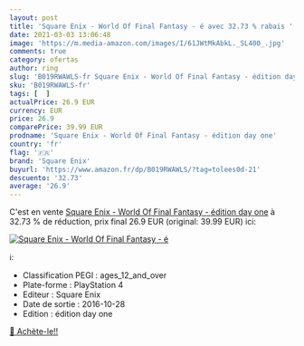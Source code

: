 ```yaml
---
layout: post
title: 'Square Enix - World Of Final Fantasy - é avec 32.73 % rabais '
date: 2021-03-03 13:06:48
image: 'https://m.media-amazon.com/images/I/61JWtMkAbkL._SL400_.jpg'
comments: true
category: ofertas
author: ring
slug: 'B019RWAWLS-fr Square Enix - World Of Final Fantasy - édition day one'
sku: 'B019RWAWLS-fr'
tags: [  ]
actualPrice: 26.9 EUR
currency: EUR
price: 26.9
comparePrice: 39.99 EUR
prodname: 'Square Enix - World Of Final Fantasy - édition day one'
country: 'fr'
flag: '🇫🇷'
brand: 'Square Enix'
buyurl: 'https://www.amazon.fr/dp/B019RWAWLS/?tag=tolees0d-21'
descuento: '32.73'
average: '26.9'
---
```


C'est en vente [Square Enix - World Of Final Fantasy - édition day one](https://www.amazon.fr/dp/B019RWAWLS/?tag=tolees0d-21)  à  32.73 % de réduction, prix final  26.9 EUR (original: 39.99 EUR) ici:

[![Square Enix - World Of Final Fantasy - é](https://m.media-amazon.com/images/I/61JWtMkAbkL._SL400_.jpg)](https://www.amazon.fr/dp/B019RWAWLS/?tag=tolees0d-21)

ℹ️:

- Classification PEGI : ages_12_and_over
- Plate-forme : PlayStation 4
- Editeur : Square Enix
- Date de sortie : 2016-10-28
- Edition : édition day one

[🛒 Achète-le!!](https://www.amazon.fr/dp/B019RWAWLS/?tag=tolees0d-21)
